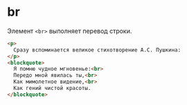 # br

Элемент `<br>` выполняет перевод строки.

```html
<p>
  Сразу вспоминается великое стихотворение А.С. Пушкина:
</p>
<blockquote>
  Я помню чудное мгновенье:<br>
  Передо мной явилась ты,<br>
  Как мимолетное видение,<br>
  Как гений чистой красоты.
</blockquote>
```
